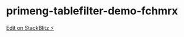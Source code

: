 # primeng-tablefilter-demo-fchmrx

[Edit on StackBlitz ⚡️](https://stackblitz.com/edit/primeng-tablefilter-demo-fchmrx)